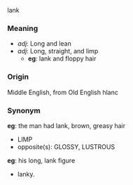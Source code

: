lank
### Meaning
+ _adj_: Long and lean
+ _adj_: Long, straight, and limp
    + __eg__: lank and floppy hair

### Origin

Middle English, from Old English hlanc

### Synonym

__eg__: the man had lank, brown, greasy hair

+ LIMP
+ opposite(s): GLOSSY, LUSTROUS

__eg__: his long, lank figure

+ lanky.


